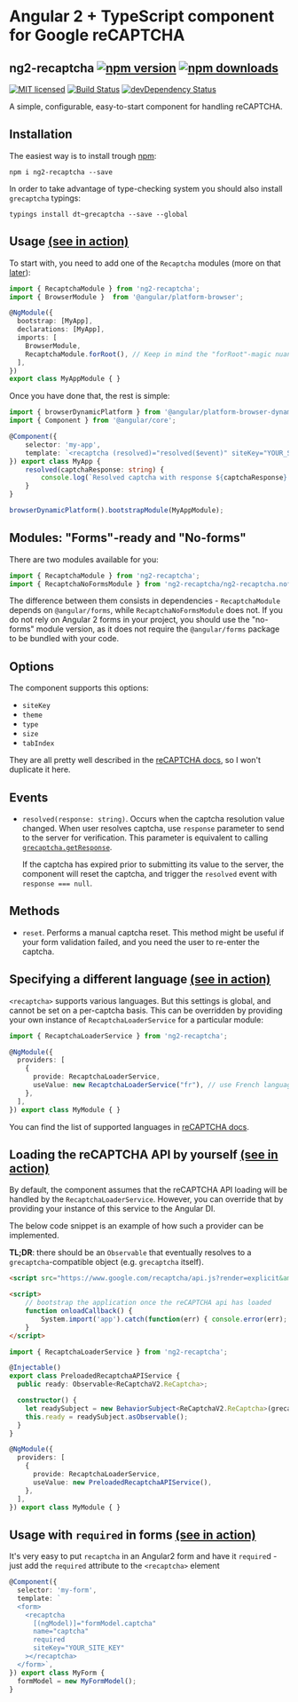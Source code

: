# Angular 2 + TypeScript component for Google reCAPTCHA

## ng2-recaptcha [![npm version](https://badge.fury.io/js/ng2-recaptcha.svg)](http://badge.fury.io/js/ng2-recaptcha) [![npm downloads](https://img.shields.io/npm/dm/ng2-recaptcha.svg)](https://npmjs.org/ng2-recaptcha)

[![MIT licensed](https://img.shields.io/badge/license-MIT-blue.svg)](https://raw.githubusercontent.com/dethariel/ng2-recaptcha/master/LICENSE)
[![Build Status](https://travis-ci.org/DethAriel/ng2-recaptcha.svg?branch=master)](https://travis-ci.org/DethAriel/ng2-recaptcha)
[![devDependency Status](https://david-dm.org/dethariel/ng2-recaptcha/dev-status.svg)](https://david-dm.org/dethariel/ng2-recaptcha?type=dev)

A simple, configurable, easy-to-start component for handling reCAPTCHA.

## Installation

The easiest way is to install trough [npm](https://www.npmjs.com/package/ng2-recaptcha):
```
npm i ng2-recaptcha --save
```

In order to take advantage of type-checking system you should also install `grecaptcha` typings:

```
typings install dt~grecaptcha --save --global
```

## <a name="example-basic"></a>Usage [(see in action)](https://dethariel.github.io/ng2-recaptcha/basic)

To start with, you need to add one of the `Recaptcha` modules (more on that [later](#modules)):

```typescript
import { RecaptchaModule } from 'ng2-recaptcha';
import { BrowserModule }  from '@angular/platform-browser';

@NgModule({
  bootstrap: [MyApp],
  declarations: [MyApp],
  imports: [
    BrowserModule,
    RecaptchaModule.forRoot(), // Keep in mind the "forRoot"-magic nuances!
  ],
})
export class MyAppModule { }
```

Once you have done that, the rest is simple:

```typescript
import { browserDynamicPlatform } from '@angular/platform-browser-dynamic';
import { Component } from '@angular/core';

@Component({
    selector: 'my-app',
    template: `<recaptcha (resolved)="resolved($event)" siteKey="YOUR_SITE_KEY"></recaptcha>`,
}) export class MyApp {
    resolved(captchaResponse: string) {
        console.log(`Resolved captcha with response ${captchaResponse}:`);
    }
}

browserDynamicPlatform().bootstrapModule(MyAppModule);
```

## <a name="modules"></a>Modules: "Forms"-ready and "No-forms"

There are two modules available for you:

```typescript
import { RecaptchaModule } from 'ng2-recaptcha';
import { RecaptchaNoFormsModule } from 'ng2-recaptcha/ng2-recaptcha.noforms';
```

The difference between them consists in dependencies - `RecaptchaModule` depends on
`@angular/forms`, while `RecaptchaNoFormsModule` does not. If you do not rely on
Angular 2 forms in your project, you should use the "no-forms" module version, as
it does not require the `@angular/forms` package to be bundled with your code.

## Options

The component supports this options:

* `siteKey`
* `theme`
* `type`
* `size`
* `tabIndex`

They are all pretty well described in the [reCAPTCHA docs](https://developers.google.com/recaptcha/docs/display),
so I won't duplicate it here.

## Events

* `resolved(response: string)`. Occurs when the captcha resolution value changed.
  When user resolves captcha, use `response` parameter to send to the server for verification.
  This parameter is equivalent to calling [`grecaptcha.getResponse`](https://developers.google.com/recaptcha/docs/display#js_api).

  If the captcha has expired prior to submitting its value to the server, the component
  will reset the captcha, and trigger the `resolved` event with `response === null`.

## Methods

* `reset`. Performs a manual captcha reset. This method might be useful if your form
validation failed, and you need the user to re-enter the captcha.

## <a name="example-language"></a>Specifying a different language [(see in action)](https://dethariel.github.io/ng2-recaptcha/language)

`<recaptcha>` supports various languages. But this settings is global, and cannot be set
on a per-captcha basis. This can be overridden by providing your own instance of
`RecaptchaLoaderService` for a particular module:

```typescript
import { RecaptchaLoaderService } from 'ng2-recaptcha';

@NgModule({
  providers: [
    {
      provide: RecaptchaLoaderService,
      useValue: new RecaptchaLoaderService("fr"), // use French language
    },
  ],
}) export class MyModule { }
```

You can find the list of supported languages in [reCAPTCHA docs](https://developers.google.com/recaptcha/docs/language).

## <a name="example-preload-api"></a>Loading the reCAPTCHA API by yourself [(see in action)](https://dethariel.github.io/ng2-recaptcha/preload-api)

By default, the component assumes that the reCAPTCHA API loading will be handled
by the `RecaptchaLoaderService`. However, you can override that by providing your
instance of this service to the Angular DI.

The below code snippet is an example of how such a provider can be implemented.

**TL;DR**: there should be an `Observable` that eventually resolves to a
`grecaptcha`-compatible object (e.g. `grecaptcha` itself).

```html
<script src="https://www.google.com/recaptcha/api.js?render=explicit&amp;onload=onloadCallback"></script>

<script>
    // bootstrap the application once the reCAPTCHA api has loaded
    function onloadCallback() {
        System.import('app').catch(function(err) { console.error(err); });
    }
</script>
```

```typescript
import { RecaptchaLoaderService } from 'ng2-recaptcha';

@Injectable()
export class PreloadedRecaptchaAPIService {
  public ready: Observable<ReCaptchaV2.ReCaptcha>;

  constructor() {
    let readySubject = new BehaviorSubject<ReCaptchaV2.ReCaptcha>(grecaptcha);
    this.ready = readySubject.asObservable();
  }
}

@NgModule({
  providers: [
    {
      provide: RecaptchaLoaderService,
      useValue: new PreloadedRecaptchaAPIService(),
    },
  ],
}) export class MyModule { }
```

## <a name="example-forms"></a>Usage with `required` in forms [(see in action)](https://dethariel.github.io/ng2-recaptcha/forms)

It's very easy to put `recaptcha` in an Angular2 form and have it `require`d - just
add the `required` attribute to the `<recaptcha>` element

```typescript
@Component({
  selector: 'my-form',
  template: `
  <form>
    <recaptcha
      [(ngModel)]="formModel.captcha"
      name="captcha"
      required
      siteKey="YOUR_SITE_KEY"
    ></recaptcha>
  </form>`,
}) export class MyForm {
  formModel = new MyFormModel();
}
```
